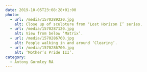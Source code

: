```yaml
---
date: 2019-10-05T23:08:28+01:00
photo:
  - url: /media/1570289220.jpg
    alt: Close up of sculpture from ‘Lost Horizon I’ series.
  - url: /media/1570287120.jpg
    alt: View from below ‘Matrix’.
  - url: /media/1570286760.jpg
    alt: People walking in and around ‘Clearing’.
  - url: /media/1570286700.jpg
    alt: ‘Mother’s Pride III’.
category:
  - Antony Gormley RA
---
```

